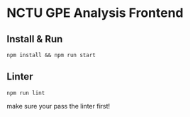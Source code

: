 # NCTU GPE Analysis Frontend

## Install & Run

```
npm install && npm run start
```

## Linter

```
npm run lint
```

make sure your pass the linter first!
